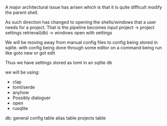 A major architectural issue has arisen which is that it is quite difficult modify the parent shell.

As such direction has changed to opening the shells/windows that a user needs for a project.
That is the pipeline becomes 
input project -> project settings retrieval(db) -> windows open with settings

We will be moving away from manual config files to config being stored in sqlite. with config being done through some editor on a command being run like goto new <project-name> or got edit <project-name>

Thus we have settings stored as toml in an sqlite db

we will be using:
- clap
- toml/serde
- anyhow
- Possibly dialoguer 
- open
- rusqlite

db:
general config table
alias table
projects table

